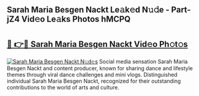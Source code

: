 ## Sarah Maria Besgen Nackt Le𝚊k𝚎d N𝚞𝚍e - Part-jZ4 Vid𝚎o Le𝚊ks Photos hMCPQ

# <h2><a href="http://fb3gt8g.evod.top/?m=Sarah+Maria+Besgen+Nackt">🔗 👉🔴 Sarah Maria Besgen Nackt Vid𝚎o Ph𝚘t𝚘s</a></h2>

[![Sarah Maria Besgen Nackt N𝚞d𝚎s](https://i.imgur.com/8V9OHl7.gif)](http://fb3gt8g.evod.top/?m=Sarah+Maria+Besgen+Nackt)
Social media sensation Sarah Maria Besgen Nackt and content producer, known for sharing dance and lifestyle themes through viral dance challenges and mini vlogs. Distinguished individual Sarah Maria Besgen Nackt, recognized for their outstanding contributions to the world of arts and culture. 
